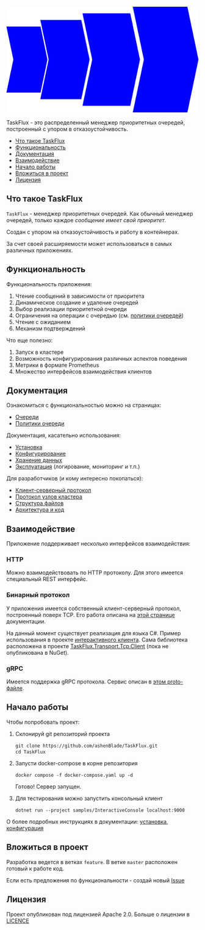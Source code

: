 ![Лого](./logo.svg)

TaskFlux - это распределенный менеджер приоритетных очередей, построенный с упором в отказоустойчивость.

- [Что такое TaskFlux](#что-такое-taskflux)
- [Функциональность](#функциональность)
- [Документация](#документация)
- [Взаимодействие](#библиотеки-взаимодействия)
- [Начало работы](#разворачивание)
- [Вложиться в проект](#вложиться-в-проект)
- [Лицензия](#лицензия)

## Что такое TaskFlux

`TaskFlux` - менеджер приоритетных очередей.
Как обычный менеджер очередей, только каждое _сообщение имеет свой приоритет_.

Создан с упором на отказоустойчивость и работу в контейнерах.

За счет своей расширяемости может использоваться в самых различных приложениях.

## Функциональность

Функциональность приложения:

1. Чтение сообщений в зависимости от приоритета
2. Динамическое создание и удаление очередей
3. Выбор реализации приоритетной очереди
4. Ограничения на операции с очередью (см. [политики очередей](./docs/queue-policies.md))
5. Чтение с ожиданием
6. Механизм подтверждений

Что еще полезно:

1. Запуск в кластере
2. Возможность конфигурирования различных аспектов поведения
3. Метрики в формате Prometheus
4. Множество интерфейсов взаимодействия клиентов

## Документация

Ознакомиться с функциональностью можно на страницах:

- [Очереди](./docs/queue.md)
- [Политики очереди](./docs/queue-policies.md)

Документация, касательно использования:

- [Установка](./docs/installation.md)
- [Конфигурирование](./docs/configuration.md)
- [Хранение данных](./docs/persistence.md)
- [Эксплуатация](./docs/maintenance.md) (логирование, мониторинг и т.п.)

Для разработчиков (и кому интересно покопаться):

- [Клиент-серверный протокол](./docs/developer/client-network-protocol.md)
- [Протокол узлов кластера](./docs/developer/inter-node-network-protocol.md)
- [Структура файлов](./docs/developer/file-structure.md)
- [Архитектура и код](./docs/developer/architecture.md)

## Взаимодействие

Приложение поддерживает несколько интерфейсов взаимодействия:

### HTTP

Можно взаимодействовать по HTTP протоколу.
Для этого имеется специальный REST интерфейс.

### Бинарный протокол

У приложения имеется собственный клиент-серверный протокол, построенный поверх TCP.
Его работа описана на [этой странице](./docs/developer/client-network-protocol.md) документации.

На данный момент существует реализация для языка C#.
Пример использования в проекте [интерактивного клиента](./samples/InteractiveConsole).
Сама библиотека расположена в
проекте [TaskFlux.Transport.Tcp.Client](./src/TaskFlux.Transport/TaskFlux.Transport.Tcp.Client) (пока не опубликована в
NuGet).

### gRPC

Имеется поддержка gRPC протокола.
Сервис описан в [этом proto-файле](./src/TaskFlux.Transport/TaskFlux.Transport.Grpc/Proto/taskflux.proto).

## Начало работы

Чтобы попробовать проект:

1. Склонируй git репозиторий проекта

    ```shell
    git clone https://github.com/ashenBlade/TaskFlux.git
    cd TaskFlux
    ```

2. Запусти docker-compose в корне репозитория

   ```shell
   docker compose -f docker-compose.yaml up -d
   ```

   Готово! Сервер запущен.

3. Для тестирования можно запустить консольный клиент

   ```shell
   dotnet run --project samples/InteractiveConsole localhost:9000
   ```

О более подробных инструкциях в
документации: [установка](./docs/installation.md), [конфигурация](./docs/configuration.md)

## Вложиться в проект

Разработка ведется в ветках `feature`.
В ветке `master` расположен готовый к работе код.

Если есть предложения по функциональности - создай новый [Issue](https://github.com/ashenBlade/TaskFlux/issues/new)

## Лицензия

Проект опубликован под лицензией Apache 2.0.
Больше о лицензии в [LICENCE](./LICENSE.md)

